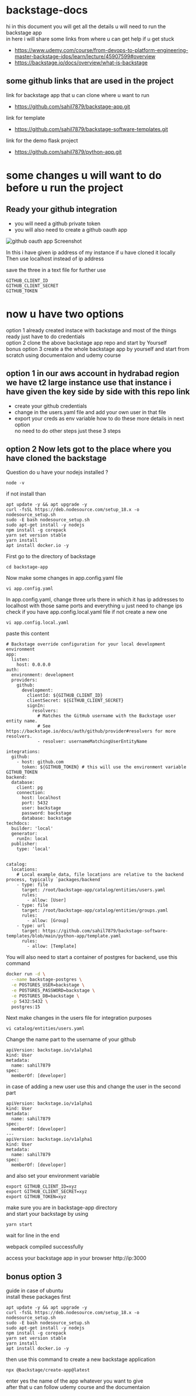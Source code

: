 # backstage-docs
hi in this document you will get all the details u will need to run the backstage app  
in here i will share some links from where u can get help if u get stuck  

- https://www.udemy.com/course/from-devops-to-platform-engineering-master-backstage-idps/learn/lecture/45907599#overview
- https://backstage.io/docs/overview/what-is-backstage

## some github links that are used in the project 
link for backstage app that u can clone where u want to run  
- https://github.com/sahil7879/backstage-app.git

 link for template  
- https://github.com/sahil7879/backstage-software-templates.git

link for the demo flask project  
- https://github.com/sahil7879/python-app.git

# some changes u will want to do before u run the project 

## Ready your github integration 

- you will need a github private token
- you will also need to create a github oauth app 

![ github oauth app Screenshot](images/screenshot1.png)

In this i have given ip address of my instance if u have cloned it locally  
Then use localhost instead of ip address  

save the three in a text file for further use 
```
GITHUB_CLIENT_ID
GITHUB_CLIENT_SECRET
GITHUB_TOKEN
```
# now u have two options 
option 1 already created instace with backstage and most of the things ready just have to do credentials  
option 2 clone the above backstage app repo and start by Yourself  
bonus option 3 create a the whole backstage app by yourself and start from scratch using documentaion and udemy course  
## option 1 in our aws account in hydrabad region we have t2 large instance use that instance i have given the key side by side with this repo link
- create your github credentials
- change in the users.yaml file and add your own user in that file
- export your creds as env variable
how to do these more details in next option  
no need to do other steps just these 3 steps  

## option 2 Now lets got to the place where you have cloned the backstage
Question do u have your nodejs installed ? 
```
node -v
```
if not install than
```
apt update -y && apt upgrade -y
curl -fsSL https://deb.nodesource.com/setup_18.x -o nodesource_setup.sh
sudo -E bash nodesource_setup.sh
sudo apt-get install -y nodejs
npm install -g corepack
yarn set version stable
yarn install
apt install docker.io -y
```
First go to the directory of backstage 
```
cd backstage-app
```
Now make some changes in app.config.yaml file 
```
vi app.config.yaml
```
In app.config.yaml, change three urls there in which it has ip addresses to localhost with those same ports and everything u just need to change ips 
check if you have app.config.local.yaml file if not create a new one
```
vi app.config.local.yaml
```
paste this content
```
# Backstage override configuration for your local development environment
app:
  listen:
    host: 0.0.0.0
auth:
  environment: development
  providers:
    github:
      development:
        clientId: ${GITHUB_CLIENT_ID}
        clientSecret: ${GITHUB_CLIENT_SECRET}
        signIn:
          resolvers:
            # Matches the GitHub username with the Backstage user entity name.
            # See https://backstage.io/docs/auth/github/provider#resolvers for more resolvers.
            - resolver: usernameMatchingUserEntityName

integrations:
  github:
    - host: github.com
      token: ${GITHUB_TOKEN} # this will use the environment variable GITHUB_TOKEN
backend:
  database:
    client: pg
    connection:
      host: localhost
      port: 5432
      user: backstage
      password: backstage
      database: backstage
techdocs:
  builder: 'local'
  generator:
    runIn: local
  publisher:
    type: 'local'


catalog:
  locations:
    # Local example data, file locations are relative to the backend process, typically `packages/backend`
    - type: file
      target: /root/backstage-app/catalog/entities/users.yaml
      rules:
        - allow: [User]
    - type: file
      target: /root/backstage-app/catalog/entities/groups.yaml
      rules:
        - allow: [Group]
    - type: url
      target: https://github.com/sahil7879/backstage-software-templates/blob/main/python-app/template.yaml
      rules:
        - allow: [Template]
```
You will also need to start a container of postgres for backend, use this command 
``` bash
docker run -d \
  --name backstage-postgres \
  -e POSTGRES_USER=backstage \
  -e POSTGRES_PASSWORD=backstage \
  -e POSTGRES_DB=backstage \
  -p 5432:5432 \
  postgres:15
```
Next make changes in the users file for integration purposes 
```
vi catalog/entities/users.yaml
```
Change the name part to the username of your github
```
apiVersion: backstage.io/v1alpha1
kind: User
metadata:
  name: sahil7879
spec:
  memberOf: [developer]
```
in case of adding a new user use this  and change the user in the second part
```
apiVersion: backstage.io/v1alpha1
kind: User
metadata:
  name: sahil7879
spec:
  memberOf: [developer]
---
apiVersion: backstage.io/v1alpha1
kind: User
metadata:
  name: sahil7879
spec:
  memberOf: [developer]
```
and also set your environment variable 
```
export GITHUB_CLIENT_ID=xyz
export GITHUB_CLIENT_SECRET=xyz
export GITHUB_TOKEN=xyz
```
 make sure you are in backstage-app directory  
and start your backstage by using 
```
yarn start 
```
wait for line in the end  

webpack compiled successfully 

access your backstage app in your browser 
http://ip:3000


## bonus option 3 
guide in case of ubuntu  
install these packages first  
```
apt update -y && apt upgrade -y
curl -fsSL https://deb.nodesource.com/setup_18.x -o nodesource_setup.sh
sudo -E bash nodesource_setup.sh
sudo apt-get install -y nodejs
npm install -g corepack
yarn set version stable
yarn install
apt install docker.io -y
```
then use this command to create a new backstage application  

```
npx @backstage/create-app@latest
```
enter yes the name of the app whatever you want to give  
after that u can follow udemy course and the documentaion  
